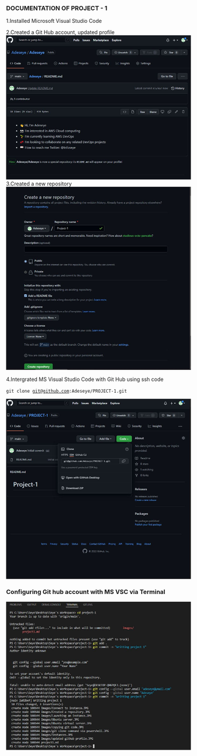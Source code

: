  ### DOCUMENTATION OF PROJECT - 1

1.Installed Microsoft Visual Studio Code

2.Created a Git Hub account, updated profile
![git profile](./Images/updated%20github%20profile.JPG)
3.Created a new repository 
![Created a respository](./Images/Created%20a%20repository.JPG)

4.Intergrated MS Visual Studio Code with Git Hub using ssh code 

<code>git clone git@github.com:Adeseye/PROJECT-1.git</code>

![alt text](./Images/copying%20git%20code.JPG)

### Configuring Git hub account with MS VSC via Terminal

![alt text](./Images/git%20command%20profile%20setup.JPG)